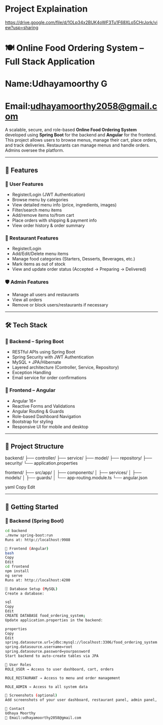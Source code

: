 # Project Explaination
https://drive.google.com/file/d/1OLp34x2BUK4oWF3Tu1F68XLo5CHrJork/view?usp=sharing


# 🍽️ Online Food Ordering System – Full Stack Application

# Name:Udhayamoorthy G
# Email:udhayamoorthy2058@gmail.com



A scalable, secure, and role-based **Online Food Ordering System** developed using **Spring Boot** for the backend and **Angular** for the frontend. This project allows users to browse menus, manage their cart, place orders, and track deliveries. Restaurants can manage menus and handle orders. Admins oversee the platform.

---

## 📌 Features

### 👤 User Features
- Register/Login (JWT Authentication)
- Browse menu by categories
- View detailed menu info (price, ingredients, images)
- Filter/search menu items
- Add/remove items to/from cart
- Place orders with shipping & payment info
- View order history & order summary

### 🍴 Restaurant Features
- Register/Login
- Add/Edit/Delete menu items
- Manage food categories (Starters, Desserts, Beverages, etc.)
- Mark items as out of stock
- View and update order status (Accepted → Preparing → Delivered)

### 🛡️ Admin Features
- Manage all users and restaurants
- View all orders
- Remove or block users/restaurants if necessary

---

## 🛠️ Tech Stack

### 🔹 Backend – Spring Boot
- RESTful APIs using Spring Boot
- Spring Security with JWT Authentication
- MySQL + JPA/Hibernate
- Layered architecture (Controller, Service, Repository)
- Exception Handling
- Email service for order confirmations

### 🔸 Frontend – Angular
- Angular 16+
- Reactive Forms and Validations
- Angular Routing & Guards
- Role-based Dashboard Navigation
- Bootstrap for styling
- Responsive UI for mobile and desktop

---

## 📁 Project Structure

backend/
├── controller/
├── service/
├── model/
├── repository/
├── security/
└── application.properties

frontend/
├── src/app/
│ ├── components/
│ ├── services/
│ ├── models/
│ ├── guards/
│ └── app-routing.module.ts
└── angular.json

yaml
Copy
Edit

---

## 🚀 Getting Started

### 🔹 Backend (Spring Boot)
```bash
cd backend
./mvnw spring-boot:run
Runs at: http://localhost:9988

🔸 Frontend (Angular)
bash
Copy
Edit
cd frontend
npm install
ng serve
Runs at: http://localhost:4200

🗄️ Database Setup (MySQL)
Create a database:

sql
Copy
Edit
CREATE DATABASE food_ordering_system;
Update application.properties in the backend:

properties
Copy
Edit
spring.datasource.url=jdbc:mysql://localhost:3306/food_ordering_system
spring.datasource.username=root
spring.datasource.password=yourpassword
Start backend to auto-create tables via JPA

🔐 User Roles
ROLE_USER → Access to user dashboard, cart, orders

ROLE_RESTAURANT → Access to menu and order management

ROLE_ADMIN → Access to all system data

📸 Screenshots (optional)
Add screenshots of your user dashboard, restaurant panel, admin panel, cart, etc.

📧 Contact
Udhaya Moorthy
📩 Email:udhayamoorthy2058@gmail.com
